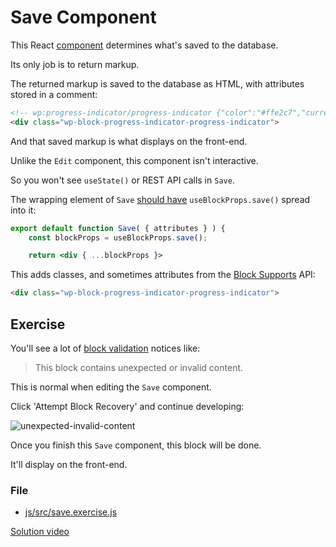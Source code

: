 # Save Component

This React [component](https://github.com/WordPress/gutenberg/blob/57da3c91a166d917a2a9de98177be9c3dfe07ee5/docs/reference-guides/block-api/block-edit-save.md#save) determines what's saved to the database.

Its only job is to return markup.

The returned markup is saved to the database as HTML, with attributes stored in a comment:

```html
<!-- wp:progress-indicator/progress-indicator {"color":"#ffe2c7","currentStep":3,"numberOfSteps":7} -->
<div class="wp-block-progress-indicator-progress-indicator">
```

And that saved markup is what displays on the front-end.

Unlike the `Edit` component, this component isn't interactive.

So you won't see `useState()` or REST API calls in `Save`.

The wrapping element of `Save` [should have](https://github.com/WordPress/gutenberg/blob/57da3c91a166d917a2a9de98177be9c3dfe07ee5/docs/reference-guides/block-api/block-edit-save.md#block-wrapper-props-1) `useBlockProps.save()` spread into it:
```jsx
export default function Save( { attributes } ) {
	const blockProps = useBlockProps.save();

	return <div { ...blockProps }>
```

This adds classes, and sometimes attributes from the [Block Supports](https://github.com/WordPress/gutenberg/blob/57da3c91a166d917a2a9de98177be9c3dfe07ee5/docs/reference-guides/block-api/block-supports.md#supports) API:
```html
<div class="wp-block-progress-indicator-progress-indicator">
```

## Exercise
You'll see a lot of [block validation](https://github.com/WordPress/gutenberg/blob/57da3c91a166d917a2a9de98177be9c3dfe07ee5/docs/reference-guides/block-api/block-edit-save.md#validation) notices like:

>This block contains unexpected or invalid content.

This is normal when editing the `Save` component.

Click 'Attempt Block Recovery' and continue developing:

![unexpected-invalid-content](https://user-images.githubusercontent.com/4063887/152257716-0477a0dc-d666-4249-a5e4-65c96a1e7817.gif)

Once you finish this `Save` component, this block will be done.

It'll display on the front-end.

### File
- [js/src/save.exercise.js](js/src/save.exercise.js)

[Solution video](https://bit.ly/34tiHr2)
